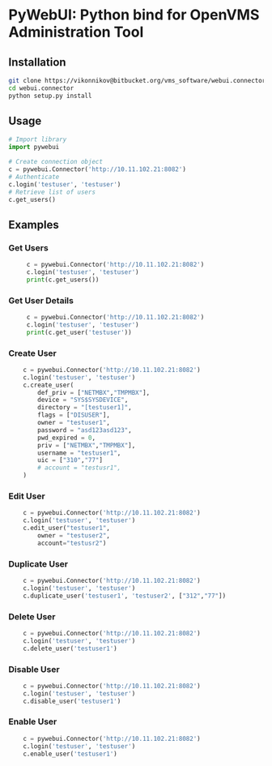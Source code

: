 # PyWebUI: Python bind for OpenVMS Administration Tool

## Installation

```bash
git clone https://vikonnikov@bitbucket.org/vms_software/webui.connector.git
cd webui.connector
python setup.py install
```

## Usage

```python
# Import library
import pywebui

# Create connection object
c = pywebui.Connector('http://10.11.102.21:8082')
# Authenticate
c.login('testuser', 'testuser')
# Retrieve list of users
c.get_users()
```

## Examples

### Get Users

```python
     c = pywebui.Connector('http://10.11.102.21:8082')
     c.login('testuser', 'testuser')
     print(c.get_users())
```

### Get User Details

```python
     c = pywebui.Connector('http://10.11.102.21:8082')
     c.login('testuser', 'testuser')
     print(c.get_user('testuser'))
```

### Create User

```python
    c = pywebui.Connector('http://10.11.102.21:8082')
    c.login('testuser', 'testuser')
    c.create_user(
        def_priv = ["NETMBX","TMPMBX"],
        device = "SYS$SYSDEVICE",
        directory = "[testuser1]",
        flags = ["DISUSER"],
        owner = "testuser1",
        password = "asd123asd123",
        pwd_expired = 0,
        priv = ["NETMBX","TMPMBX"],
        username = "testuser1",
        uic = ["310","77"]
        # account = "testusr1",
    )
```

### Edit User

```python
    c = pywebui.Connector('http://10.11.102.21:8082')
    c.login('testuser', 'testuser')
    c.edit_user("testuser1",
        owner = "testuser2",
        account="testusr2")
```

### Duplicate User

```python
    c = pywebui.Connector('http://10.11.102.21:8082')
    c.login('testuser', 'testuser')
    c.duplicate_user('testuser1', 'testuser2', ["312","77"])
```


### Delete User

```python
    c = pywebui.Connector('http://10.11.102.21:8082')
    c.login('testuser', 'testuser')
    c.delete_user('testuser1')
```

### Disable User

```python
    c = pywebui.Connector('http://10.11.102.21:8082')
    c.login('testuser', 'testuser')
    c.disable_user('testuser1')
```

### Enable User

```python
    c = pywebui.Connector('http://10.11.102.21:8082')
    c.login('testuser', 'testuser')
    c.enable_user('testuser1')
```